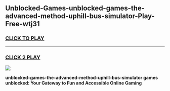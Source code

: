 
## Unblocked-Games-unblocked-games-the-advanced-method-uphill-bus-simulator-Play-Free-wtj31
<h3>
<a href="https://premium76.site?title=unblocked-games-the-advanced-method-uphill-bus-simulator&ref=23A">CLICK TO PLAY</a></h3>
<hr>

<h3>
<a href="https://premium76.site?title=unblocked-games-the-advanced-method-uphill-bus-simulator&ref=23A">CLICK 2 PLAY</a>
  
</h3>

<a href="https://premium76.site?title=unblocked-games-the-advanced-method-uphill-bus-simulator&ref=23A"><img src="https://clearcache.store/games.png"></a>


**unblocked-games-the-advanced-method-uphill-bus-simulator games unblocked: Your Gateway to Fun and Accessible Online Gaming**
